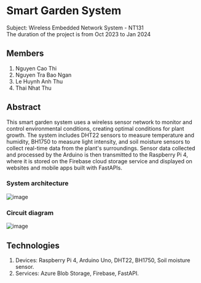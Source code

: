 # Smart Garden System 
Subject: Wireless Embedded Network System - NT131 <br>
The duration of the project is from Oct 2023 to Jan 2024
## Members
1. Nguyen Cao Thi
2. Nguyen Tra Bao Ngan
3. Le Huynh Anh Thu
4. Thai Nhat Thu
## Abstract
This smart garden system uses a wireless sensor network to monitor and control environmental conditions, creating optimal conditions for plant growth. The system includes DHT22 sensors to measure temperature and humidity, BH1750 to measure light intensity, and soil moisture sensors to collect real-time data from the plant's surroundings. Sensor data collected and processed by the Arduino is then transmitted to the Raspberry Pi 4, where it is stored on the Firebase cloud storage service and displayed on websites and mobile apps built with FastAPIs.
### System architecture
![image](https://github.com/user-attachments/assets/9f98680f-1844-43e2-b480-b1b3a4131525)
### Circuit diagram
![image](https://github.com/user-attachments/assets/f818b42a-449a-4ee5-a2cf-b325319053a0)
## Technologies
1. Devices: Raspberry Pi 4, Arduino Uno, DHT22, BH1750, Soil moisture sensor.
2. Services: Azure Blob Storage, Firebase, FastAPI.
